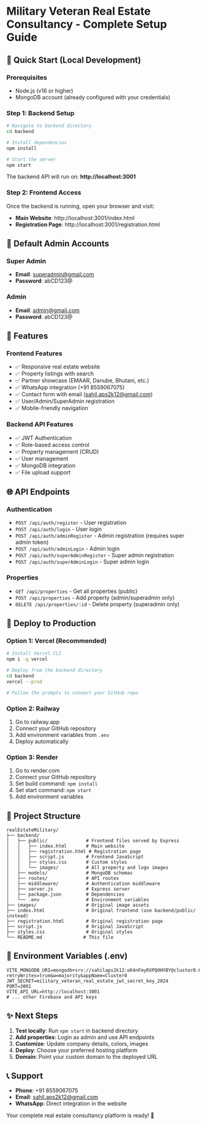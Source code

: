 # Military Veteran Real Estate Consultancy - Complete Setup Guide

## 🚀 Quick Start (Local Development)

### Prerequisites
- Node.js (v16 or higher)
- MongoDB account (already configured with your credentials)

### Step 1: Backend Setup
```bash
# Navigate to backend directory
cd backend

# Install dependencies
npm install

# Start the server
npm start
```

The backend API will run on: **http://localhost:3001**

### Step 2: Frontend Access
Once the backend is running, open your browser and visit:
- **Main Website**: http://localhost:3001/index.html
- **Registration Page**: http://localhost:3001/registration.html

## 🔐 Default Admin Accounts

### Super Admin
- **Email**: superadmin@gmail.com
- **Password**: abCD123@

### Admin  
- **Email**: admin@gmail.com
- **Password**: abCD123@

## 📱 Features

### Frontend Features
- ✅ Responsive real estate website
- ✅ Property listings with search
- ✅ Partner showcase (EMAAR, Danube, Bhutani, etc.)
- ✅ WhatsApp integration (+91 8559067075)
- ✅ Contact form with email (sahil.aps2k12@gmail.com)
- ✅ User/Admin/SuperAdmin registration
- ✅ Mobile-friendly navigation

### Backend API Features
- ✅ JWT Authentication
- ✅ Role-based access control
- ✅ Property management (CRUD)
- ✅ User management
- ✅ MongoDB integration
- ✅ File upload support

## 🌐 API Endpoints

### Authentication
- `POST /api/auth/register` - User registration
- `POST /api/auth/login` - User login
- `POST /api/auth/adminRegister` - Admin registration (requires super admin token)
- `POST /api/auth/adminLogin` - Admin login
- `POST /api/auth/superAdminRegister` - Super admin registration
- `POST /api/auth/superAdminLogin` - Super admin login

### Properties
- `GET /api/properties` - Get all properties (public)
- `POST /api/properties` - Add property (admin/superadmin only)
- `DELETE /api/properties/:id` - Delete property (superadmin only)

## 🚀 Deploy to Production

### Option 1: Vercel (Recommended)
```bash
# Install Vercel CLI
npm i -g vercel

# Deploy from the backend directory
cd backend
vercel --prod

# Follow the prompts to connect your GitHub repo
```

### Option 2: Railway
1. Go to railway.app
2. Connect your GitHub repository
3. Add environment variables from `.env`
4. Deploy automatically

### Option 3: Render
1. Go to render.com
2. Connect your GitHub repository
3. Set build command: `npm install`
4. Set start command: `npm start`
5. Add environment variables

## 📁 Project Structure
```
realEstateMilitary/
├── backend/
│   ├── public/              # Frontend files served by Express
│   │   ├── index.html       # Main website
│   │   ├── registration.html # Registration page
│   │   ├── script.js        # Frontend JavaScript
│   │   ├── styles.css       # Custom styles
│   │   └── images/          # All property and logo images
│   ├── models/              # MongoDB schemas
│   ├── routes/              # API routes
│   ├── middleware/          # Authentication middleware
│   ├── server.js            # Express server
│   ├── package.json         # Dependencies
│   └── .env                 # Environment variables
├── images/                  # Original image assets
├── index.html               # Original frontend (use backend/public/ instead)
├── registration.html        # Original registration page
├── script.js                # Original JavaScript
├── styles.css               # Original styles
└── README.md               # This file
```

## 🔧 Environment Variables (.env)
```env
VITE_MONGODB_URI=mongodb+srv://sahilaps2k12:oK4nFmyRXPQ0HYBY@cluster0.6sljnqm.mongodb.net/?retryWrites=true&w=majority&appName=Cluster0
JWT_SECRET=military_veteran_real_estate_jwt_secret_key_2024
PORT=3001
VITE_API_URL=http://localhost:3001
# ... other Firebase and API keys
```

## ✨ Next Steps
1. **Test locally**: Run `npm start` in backend directory
2. **Add properties**: Login as admin and use API endpoints
3. **Customize**: Update company details, colors, images
4. **Deploy**: Choose your preferred hosting platform
5. **Domain**: Point your custom domain to the deployed URL

## 📞 Support
- **Phone**: +91 8559067075
- **Email**: sahil.aps2k12@gmail.com
- **WhatsApp**: Direct integration in the website

Your complete real estate consultancy platform is ready! 🎉 